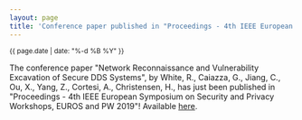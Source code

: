 ```yaml
---
layout: page
title: 'Conference paper published in "Proceedings - 4th IEEE European Symposium on Security and Privacy Workshops, EUROS and PW 2019"!'
---
```


<small>{{ page.date | date: "%-d %B %Y" }}</small>

The conference paper "Network Reconnaissance and Vulnerability Excavation of Secure DDS Systems", by White, R., Caiazza, G., Jiang, C., Ou, X., Yang, Z., Cortesi, A., Christensen, H., has just been published in "Proceedings - 4th IEEE European Symposium on Security and Privacy Workshops, EUROS and PW 2019"! Available [here](https://doi.org/10.1109/EuroSPW.2019.00013).
